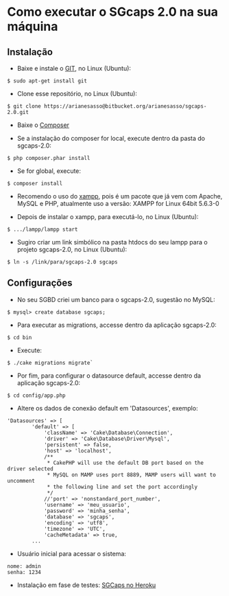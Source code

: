 # Como executar o SGcaps 2.0 na sua máquina

## Instalação

* Baixe e instale o [GIT](https://git-scm.com/book/en/v2/Getting-Started-Installing-Git), no Linux (Ubuntu):

```
$ sudo apt-get install git
```

* Clone esse repositório, no Linux (Ubuntu):

```
$ git clone https://arianesasso@bitbucket.org/arianesasso/sgcaps-2.0.git
```

* Baixe o [Composer](http://getcomposer.org/doc/00-intro.md)

* Se a instalação do composer for local, execute dentro da pasta do sgcaps-2.0: 

```
$ php composer.phar install

```
* Se for global, execute:

```
$ composer install
```

* Recomendo o uso do [xampp](https://www.apachefriends.org/download.html), pois é um pacote que já vem com Apache, MySQL e PHP, atualmente uso a versão: XAMPP for Linux 64bit 5.6.3-0

* Depois de instalar o xampp, para executá-lo, no Linux (Ubuntu):

```
$ .../lampp/lampp start
```

* Sugiro criar um link simbólico na pasta htdocs do seu lampp para o projeto sgcaps-2.0, no Linux (Ubuntu):
```
$ ln -s /link/para/sgcaps-2.0 sgcaps
```

## Configurações

* No seu SGBD criei um banco para o sgcaps-2.0, sugestão no MySQL:
```
$ mysql> create database sgcaps;
```

* Para executar as migrations, accesse dentro da aplicação sgcaps-2.0:
```
$ cd bin
```

* Execute:
```
$ ./cake migrations migrate`
```

* Por fim, para configurar o datasource default, accesse dentro da aplicação sgcaps-2.0:
```
$ cd config/app.php
```

* Altere os dados de conexão default em 'Datasources', exemplo:

``` 
'Datasources' => [
        'default' => [
            'className' => 'Cake\Database\Connection',
            'driver' => 'Cake\Database\Driver\Mysql',
            'persistent' => false,
            'host' => 'localhost',
            /**
             * CakePHP will use the default DB port based on the driver selected
             * MySQL on MAMP uses port 8889, MAMP users will want to uncomment
             * the following line and set the port accordingly
             */
            //'port' => 'nonstandard_port_number',
            'username' => 'meu_usuario',
            'password' => 'minha_senha',
            'database' => 'sgcaps',
            'encoding' => 'utf8',
            'timezone' => 'UTC',
            'cacheMetadata' => true,
	    ...
```

* Usuário inicial para acessar o sistema:
```
nome: admin
senha: 1234
```

* Instalação em fase de testes: [SGCaps no Heroku](http://sgcaps.herokuapp.com/)